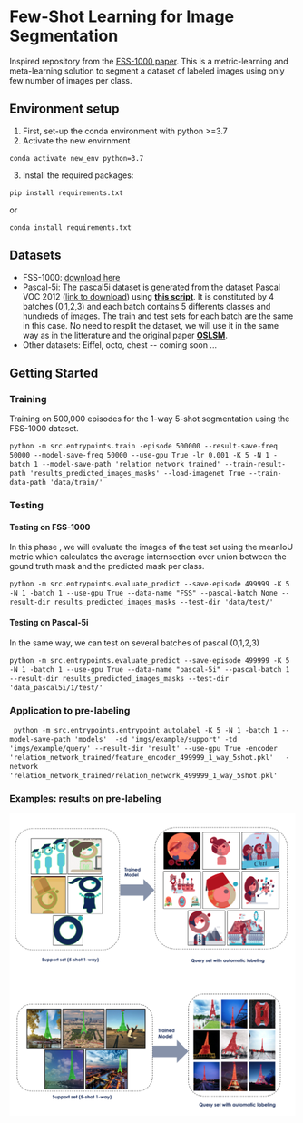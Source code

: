 # Few-Shot Learning for Image Segmentation

Inspired repository from the [FSS-1000 paper](https://arxiv.org/abs/1907.12347). This is a metric-learning and meta-learning solution to segment a dataset of labeled images using only few number of images per class.

## Environment setup 
1) First, set-up the conda environment with python >=3.7 
2) Activate the new envirnment 
```
conda activate new_env python=3.7
```
3) Install the required packages:
```
pip install requirements.txt
```
or 
```
conda install requirements.txt
```
## Datasets
- FSS-1000: [download here](https://drive.google.com/open?id=16TgqOeI_0P41Eh3jWQlxlRXG9KIqtMgI)
- Pascal-5i: The pascal5i dataset is generated from the dataset Pascal VOC 2012 ([link to download](http://host.robots.ox.ac.uk/pascal/VOC/)) using [**this script**](https://github.com/DeepTrial/pascal-5). It is constituted by 4 batches (0,1,2,3) and each batch contains 5 differents classes and hundreds of images. The train and test sets for each batch are the same in this case. No need to resplit the dataset, we will use it in the same way as in the litterature and the original paper [**OSLSM**](https://arxiv.org/abs/1709.03410).
- Other datasets: Eiffel, octo, chest -- coming soon ...

## Getting Started
### Training 
Training on 500,000 episodes for the 1-way 5-shot segmentation using the FSS-1000 dataset.
```
python -m src.entrypoints.train -episode 500000 --result-save-freq 50000 --model-save-freq 50000 --use-gpu True -lr 0.001 -K 5 -N 1 -batch 1 --model-save-path 'relation_network_trained' --train-result-path 'results_predicted_images_masks' --load-imagenet True --train-data-path 'data/train/'
```


### Testing
#### Testing on FSS-1000
In this phase , we will evaluate the images of the test set using the meanIoU metric which calculates the average internsection over union between the gound truth mask and the predicted mask per class.
```
python -m src.entrypoints.evaluate_predict --save-episode 499999 -K 5 -N 1 -batch 1 --use-gpu True --data-name "FSS" --pascal-batch None --result-dir results_predicted_images_masks --test-dir 'data/test/'
```
#### Testing on Pascal-5i
In the same way, we can test on several batches of pascal (0,1,2,3)
```
python -m src.entrypoints.evaluate_predict --save-episode 499999 -K 5 -N 1 -batch 1 --use-gpu True --data-name "pascal-5i" --pascal-batch 1 --result-dir results_predicted_images_masks --test-dir 'data_pascal5i/1/test/'
```
### Application to pre-labeling
```
 python -m src.entrypoints.entrypoint_autolabel -K 5 -N 1 -batch 1 --model-save-path 'models'  -sd 'imgs/example/support' -td 'imgs/example/query' --result-dir 'result' --use-gpu True -encoder 'relation_network_trained/feature_encoder_499999_1_way_5shot.pkl'   -network 'relation_network_trained/relation_network_499999_1_way_5shot.pkl'

```

### Examples: results on pre-labeling

<img src='octo.png' align="left">
<img src='eiffel.png' align="right">
